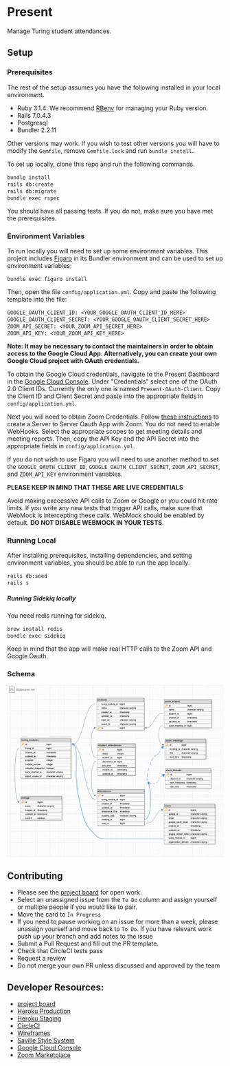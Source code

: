 # Present

Manage Turing student attendances.

## Setup

### Prerequisites

The rest of the setup assumes you have the following installed in your local environment.

* Ruby 3.1.4. We recommend [RBenv](https://github.com/rbenv/rbenv) for managing your Ruby version.
* Rails 7.0.4.3
* Postgresql
* Bundler 2.2.11



Other versions may work. If you wish to test other versions you will have to modify the `Gemfile`, remove `Gemfile.lock` and run `bundle install`.


To set up locally, clone this repo and run the following commands.

```
bundle install
rails db:create
rails db:migrate
bundle exec rspec
```

You should have all passing tests. If you do not, make sure you have met the prerequisites.

### Environment Variables

To run locally you will need to set up some environment variables. This project includes [Figaro](https://github.com/laserlemon/figaro) in its Bundler environment and can be used to set up environment variables:

```
bundle exec figaro install
```

Then, open the file `config/application.yml`. Copy and paste the following template into the file:

```
GOOGLE_OAUTH_CLIENT_ID: <YOUR_GOOGLE_OAUTH_CLIENT_ID_HERE>
GOOGLE_OAUTH_CLIENT_SECRET: <YOUR_GOOGLE_OAUTH_CLIENT_SECRET_HERE>
ZOOM_API_SECRET: <YOUR_ZOOM_API_SECRET_HERE>
ZOOM_API_KEY: <YOUR_ZOOM_API_KEY_HERE>
```

**Note: It may be necessary to contact the maintainers in order to obtain access to the Google Cloud App. Alternatively, you can create your own Google Cloud project with OAuth credentials.**

To obtain the Google Cloud credentials, navigate to the Present Dashboard in the [Google Cloud Console](https://console.cloud.google.com/apis/dashboard?project=present-334418). Under "Credentials" select one of the OAuth 2.0 Client IDs. Currently the only one is named `Present-OAuth-Client`. Copy the Client ID and Client Secret and paste into the appropriate fields in `config/application.yml`.

Next you will need to obtain Zoom Credentials. Follow [these instructions](https://marketplace.zoom.us/docs/guides/build/server-to-server-oauth-app/#create-a-server-to-server-oauth-app) to create a Server to Server Oauth App with Zoom. You do not need to enable WebHooks. Select the appropriate scopes to get meeting details and meeting reports. Then, copy the API Key and the API Secret into the appropriate fields in `config/application.yml`.

If you do not wish to use Figaro you will need to use another method to set the `GOOGLE_OAUTH_CLIENT_ID`, `GOOGLE_OAUTH_CLIENT_SECRET`, `ZOOM_API_SECRET`, and `ZOOM_API_KEY` environment variables.

**PLEASE KEEP IN MIND THAT THESE ARE LIVE CREDENTIALS**

Avoid making execessive API calls to Zoom or Google or you could hit rate limits. If you write any new tests that trigger API calls, make sure that WebMock is intercepting these calls. WebMock should be enabled by default. **DO NOT DISABLE WEBMOCK IN YOUR TESTS**.

### Running Local

After installing prerequisites, installing dependencies, and setting environment variables, you should be able to run the app locally.

```
rails db:seed
rails s
```

##### Running Sidekiq locally

You need redis running for sidekiq.

```
brew install redis
bundle exec sidekiq
```

Keep in mind that the app will make real HTTP calls to the Zoom API and Google Oauth.

### Schema

![Schema](./doc/schema.jpg)

## Contributing

* Please see the [project board](https://github.com/turingschool/present/projects/1) for open work.
* Select an unassigned issue from the `To Do` column and assign yourself or multiple people if you would like to pair.
* Move the card to `In Progress`
* If you need to pause working on an issue for more than a week, please unassign yourself and move back to `To Do`. If you have relevant work push up your branch and add notes to the issue
* Submit a Pull Request and fill out the PR template.
* Check that CircleCI tests pass
* Request a review
* Do not merge your own PR unless discussed and approved by the team


## Developer Resources:

* [project board](https://github.com/turingschool/present/projects/1)
* [Heroku Production](http://turing-present.herokuapp.com)
* [Heroku Staging](https://turing-present-staging.herokuapp.com/)
* [CircleCI](https://app.circleci.com/pipelines/github/turingschool/present?filter=all)
* [Wireframes](https://miro.com/app/board/o9J_luclx_c=/)
* [Saville Style System](https://savile.turing.edu/)
* [Google Cloud Console](https://console.cloud.google.com/apis/dashboard?project=present-334418)
* [Zoom Marketplace](https://marketplace.zoom.us/)
